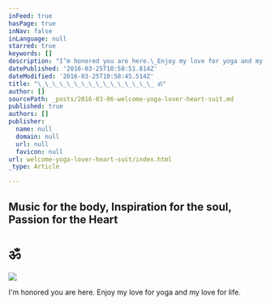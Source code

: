 ```yaml
---
inFeed: true
hasPage: true
inNav: false
inLanguage: null
starred: true
keywords: []
description: "I’m honored you are here.\_Enjoy my love for yoga and my love for life."
datePublished: '2016-03-25T10:58:51.814Z'
dateModified: '2016-03-25T10:58:45.514Z'
title: "\_\_\_\_\_\_\_\_\_\_\_\_\_\_\_\_ ॐ"
author: []
sourcePath: _posts/2016-03-06-welcome-yoga-lover-heart-suit.md
published: true
authors: []
publisher:
  name: null
  domain: null
  url: null
  favicon: null
url: welcome-yoga-lover-heart-suit/index.html
_type: Article

---
```

## Music for the body, Inspiration for the soul, Passion for the Heart 

# ॐ
![](https://the-grid-user-content.s3-us-west-2.amazonaws.com/b71cb94b-8db8-4b41-9715-967ed642f566.jpg)

I'm honored you are here. Enjoy my love for yoga and my love for life.